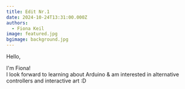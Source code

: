 ```yaml
---
title: Edit Nr.1
date: 2024-10-24T13:31:00.000Z
authors:
  - Fiona Keil
image: featured.jpg
bgimage: background.jpg
---
```

Hello, 

I'm Fiona!\
I look forward to learning about Arduino & am interested in alternative controllers and interactive art :D
